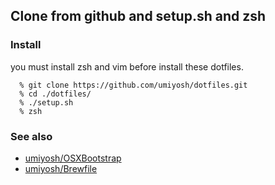 ## Clone from github and setup.sh and zsh

### Install

you must install zsh and vim before install these dotfiles.

~~~
  % git clone https://github.com/umiyosh/dotfiles.git
  % cd ./dotfiles/
  % ./setup.sh
  % zsh
~~~

### See also

* [umiyosh/OSXBootstrap](https://github.com/umiyosh/OSXBootstrap)
* [umiyosh/Brewfile](https://github.com/umiyosh/Brewfile)
